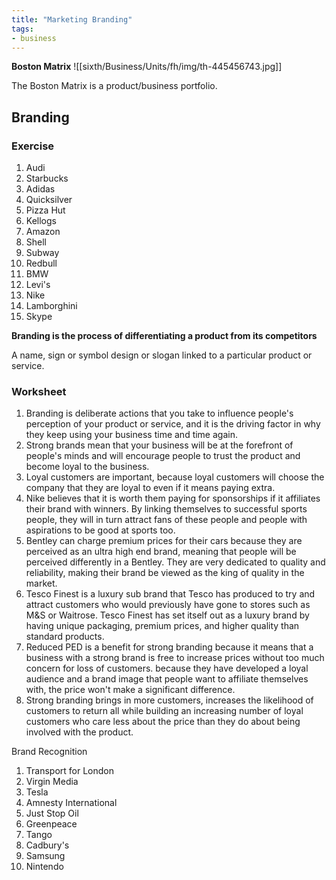 ```yaml
---
title: "Marketing Branding"
tags:
- business
---
```


**Boston Matrix**
![[sixth/Business/Units/fh/img/th-445456743.jpg]]

The Boston Matrix is a product/business portfolio.

## Branding

### Exercise 

1) Audi
2) Starbucks
3) Adidas
4) Quicksilver
5) Pizza Hut
7) Kellogs
8) Amazon
9) Shell
10) Subway
11) Redbull
12) BMW
13) Levi's
14) Nike
15) Lamborghini
16) Skype

**Branding is the process of differentiating a product from its competitors**

A name, sign or symbol design or slogan linked to a particular product or service.

### Worksheet 

1) Branding is deliberate actions that you take to influence people's perception of your product or service, and it is the driving factor in why they keep using your business time and time again.
2) Strong brands mean that your business will be at the forefront of people's minds and will encourage people to trust the product and become loyal to the business.  
3) Loyal customers are important, because loyal customers will choose the company that they are loyal to even if it means paying extra.
4) Nike believes that it is worth them paying for sponsorships if it affiliates their brand with winners. By linking themselves to successful sports people, they will in turn attract fans of these people and people with aspirations to be good at sports too.
5) Bentley can charge premium prices for their cars because they are perceived as an ultra high end brand, meaning that people will be perceived differently in a Bentley. They are very dedicated to quality and reliability, making their brand be viewed as the king of quality in the market.
6) Tesco Finest is a luxury sub brand that Tesco has produced to try and attract customers who would previously have gone to stores such as M&S or Waitrose. Tesco Finest has set itself out as a luxury brand by having unique packaging, premium prices, and higher quality than standard products.
7) Reduced PED is a benefit for strong branding because it  means that a business with a strong brand is free to increase prices without too much concern for loss of customers. because they have developed a loyal audience and  a brand image that people want to affiliate themselves with, the price won't make a significant difference. 
8) Strong branding brings in more customers, increases the likelihood of customers to return all while building an increasing number of loyal customers who care less about the price than they do about being involved with the product.



Brand Recognition

1) Transport for London
2) Virgin Media
3) Tesla
4) Amnesty International
5) Just Stop Oil
6) Greenpeace 
7) Tango
8) Cadbury's
9) Samsung
10) Nintendo


‎‎